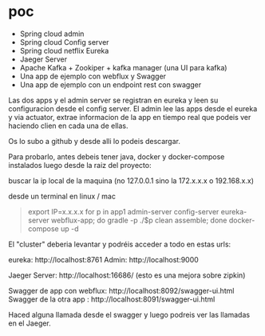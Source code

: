 # poc

-  Spring cloud admin   
-  Spring cloud Config server
-  Spring cloud netflix Eureka
-  Jaeger Server
-  Apache Kafka + Zookiper + kafka manager (una UI para kafka)
-  Una app de ejemplo con webflux  y Swagger
-  Una app de ejemplo con un endpoint rest con swagger

Las dos apps y el admin server se registran en eureka y leen su configuracion desde el config server.
El admin lee las apps desde el eureka y via actuator, extrae informacion de la app en tiempo real que podeis ver haciendo clien en cada una de ellas.

Os lo subo a github y desde alli lo podeis descargar.

Para probarlo, antes debeis tener java, docker y docker-compose instalados luego desde la raiz del proyecto:


buscar la ip local de la maquina (no 127.0.0.1 sino la 172.x.x.x o 192.168.x.x)


desde un terminal en linux / mac

> export IP=x.x.x.x
> for p in app1 admin-server config-server eureka-server webflux-app; do gradle -p  ./$p clean assemble;  done
> docker-compose up -d

El "cluster" deberia levantar y podréis acceder a todo en estas urls:

eureka: 		http://localhost:8761
Admin:  		http://localhost:9000

Jaeger Server: http://localhost:16686/   (esto es una mejora sobre zipkin)

Swagger de app con webflux: http://localhost:8092/swagger-ui.html
Swagger de la otra app    : http://localhost:8091/swagger-ui.html

Haced alguna llamada desde el swagger y luego podreis ver las llamadas en el Jaeger.